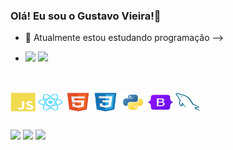 ### Olá! Eu sou o Gustavo Vieira!👋

- 🔭 Atualmente estou estudando programação -->
-  <img width="42%" src="https://github-readme-stats.vercel.app/api?username=Gustavo2910&show_icons=true&theme=dark">
   <img width="32%" src="https://github-readme-stats.vercel.app/api/top-langs/?username=Gustavo2910&layout=compact&theme=dark">
   
   ##
  
  <div style="display: inline_block"><br>
  <img align="center" alt="Rafa-Js" height="30" width="40" src="https://raw.githubusercontent.com/devicons/devicon/master/icons/javascript/javascript-plain.svg">
  <img align="center" alt="Rafa-React" height="30" width="40" src="https://raw.githubusercontent.com/devicons/devicon/master/icons/react/react-original.svg">
  <img align="center" alt="Rafa-HTML" height="30" width="40" src="https://raw.githubusercontent.com/devicons/devicon/master/icons/html5/html5-original.svg">
  <img align="center" alt="Rafa-CSS" height="30" width="40" src="https://raw.githubusercontent.com/devicons/devicon/master/icons/css3/css3-original.svg">
  <img align="center" alt="Rafa-Python" height="30" width="40" src="https://raw.githubusercontent.com/devicons/devicon/master/icons/python/python-original.svg">
  <img align="center" alt="Rafa-Python" height="30" width="40" src="https://raw.githubusercontent.com/devicons/devicon/master/icons/bootstrap/bootstrap-original.svg">
  <img align="center" alt="Rafa-Python" height="30" width="40" src="https://raw.githubusercontent.com/devicons/devicon/master/icons/mysql/mysql-original.svg"> </div>
  
   ##
  
  <div> 
  <a href="https://instagram.com/gu_vieira37" target="_blank"><img src="https://img.shields.io/badge/-Instagram-%23E4405F?style=for-the-badge&logo=instagram&logoColor=white" 
   target="_blank"></a> 
  <a href = "gustavo.assis2910@gmail.com"><img src="https://img.shields.io/badge/-Gmail-%23333?style=for-the-badge&logo=gmail&logoColor=white" target="_blank"></a>
  <a href="https://www.linkedin.com/in/gustavo-vieira-07b909286/" target="_blank"><img src="https://img.shields.io/badge/-LinkedIn-%230077B5?style=for-the- badge&logo=linkedin&logoColor=white" target="_blank"></a>  
  
</div>
